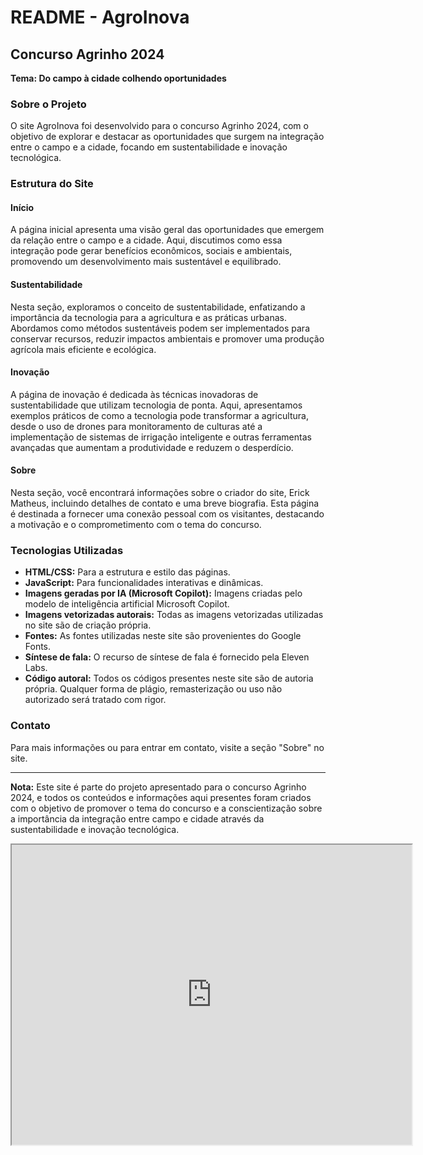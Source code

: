 # README - AgroInova

## Concurso Agrinho 2024
**Tema: Do campo à cidade colhendo oportunidades**

### Sobre o Projeto
O site AgroInova foi desenvolvido para o concurso Agrinho 2024, com o objetivo de explorar e destacar as oportunidades que surgem na integração entre o campo e a cidade, focando em sustentabilidade e inovação tecnológica. 

### Estrutura do Site

#### Início
A página inicial apresenta uma visão geral das oportunidades que emergem da relação entre o campo e a cidade. Aqui, discutimos como essa integração pode gerar benefícios econômicos, sociais e ambientais, promovendo um desenvolvimento mais sustentável e equilibrado.

#### Sustentabilidade
Nesta seção, exploramos o conceito de sustentabilidade, enfatizando a importância da tecnologia para a agricultura e as práticas urbanas. Abordamos como métodos sustentáveis podem ser implementados para conservar recursos, reduzir impactos ambientais e promover uma produção agrícola mais eficiente e ecológica.

#### Inovação
A página de inovação é dedicada às técnicas inovadoras de sustentabilidade que utilizam tecnologia de ponta. Aqui, apresentamos exemplos práticos de como a tecnologia pode transformar a agricultura, desde o uso de drones para monitoramento de culturas até a implementação de sistemas de irrigação inteligente e outras ferramentas avançadas que aumentam a produtividade e reduzem o desperdício.

#### Sobre
Nesta seção, você encontrará informações sobre o criador do site, Erick Matheus, incluindo detalhes de contato e uma breve biografia. Esta página é destinada a fornecer uma conexão pessoal com os visitantes, destacando a motivação e o comprometimento com o tema do concurso.

### Tecnologias Utilizadas
- **HTML/CSS:** Para a estrutura e estilo das páginas.
- **JavaScript:** Para funcionalidades interativas e dinâmicas.
- **Imagens geradas por IA (Microsoft Copilot):** Imagens criadas pelo modelo de inteligência artificial Microsoft Copilot.
- **Imagens vetorizadas autorais:** Todas as imagens vetorizadas utilizadas no site são de criação própria.
- **Fontes:** As fontes utilizadas neste site são provenientes do Google Fonts.
- **Síntese de fala:** O recurso de síntese de fala é fornecido pela Eleven Labs.
- **Código autoral:** Todos os códigos presentes neste site são de autoria própria. Qualquer forma de plágio, remasterização ou uso não autorizado será tratado com rigor.

### Contato
Para mais informações ou para entrar em contato, visite a seção "Sobre" no site.

---

**Nota:** Este site é parte do projeto apresentado para o concurso Agrinho 2024, e todos os conteúdos e informações aqui presentes foram criados com o objetivo de promover o tema do concurso e a conscientização sobre a importância da integração entre campo e cidade através da sustentabilidade e inovação tecnológica.

<iframe src="https://drive.google.com/file/d/1R6-NOyGScw8r0yGU32ZHcl2WgPtUBZqZ/preview" width="640" height="480" allow="autoplay"></iframe>
